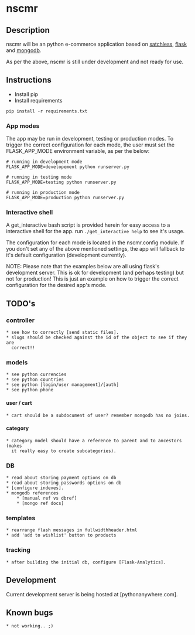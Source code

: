 # nscmr

## Description
nscmr will be an python e-commerce application based on [satchless], [flask]
and [mongodb].

As per the above, nscmr is still under development and not ready for use.

## Instructions
* Install pip
* Install requirements
```
pip install -r requirements.txt
```

### App modes
The app may be run in development, testing or production modes. To trigger the
correct configuration for each mode, the user must set the FLASK_APP_MODE
environment variable, as per the below:
```
# running in development mode
FLASK_APP_MODE=developement python runserver.py

# running in testing mode
FLASK_APP_MODE=testing python runserver.py

# running in production mode
FLASK_APP_MODE=production python runserver.py
```

### Interactive shell
A get_interactive bash script is provided herein for easy access to a
interactive shell for the app. run `./get_interactive help` to see it's usage.

The configuration for each mode is located in the nscmr.config module. If you
don't set any of the above mentioned settings, the app will fallback to it's
default configuration (development currently).

NOTE: Please note that the examples below are all using flask's development
server. This is ok for development (and perhaps testing) but not for
production! This is just an example on how to trigger the correct configuration
for the desired app's mode.


## TODO's
### controller
    * see how to correctly [send static files].
    * slugs should be checked against the id of the object to see if they are
      correct!!

### models
    * see python currencies
    * see python countries
    * see python [login/user management]/[auth]
    * see python phone

#### user / cart
    * cart should be a subdocument of user? remember mongodb has no joins.

#### category
    * category model should have a reference to parent and to ancestors (makes
      it really easy to create subcategories).

### DB
    * read about storing payment options on db
    * read about storing passwords options on db
    * [configure indexes].
    * mongodb references
        * [manual ref vs dbref]
        * [mongo ref docs]

### templates
    * rearrange flash messages in fullwidthheader.html
    * add 'add to wishlist' button to products

### tracking
    * after building the initial db, configure [Flask-Analytics].

## Development
Current development server is being hosted at [pythonanywhere.com].

## Known bugs
    * not working.. ;)

[satchless]:https://github.com/mirumee/satchless
[flask]:http://flask.pocoo.org/
[mongodb]:https://www.mongodb.org/

[send static files]:http://flask.pocoo.org/docs/0.10/api/
[auth]:https://github.com/raddevon/flask-permissions
[login/user management]:https://blog.openshift.com/use-flask-login-to-add-user-authentication-to-your-python-application/
[configure indexes]:https://docs.mongodb.org/manual/tutorial/create-indexes-to-support-queries/
[manual ref vs dbref]:http://dba.stackexchange.com/questions/82970/mongodb-manual-references-vs-dbref
[mongo ref docs]:https://docs.mongodb.org/manual/reference/database-references/#document-reference://docs.mongodb.org/manual/reference/database-references/#document-references

[Flask-Analytics]:https://github.com/citruspi/Flask-Analytics
[python anywhere]:http://tls.pythonanywhere.com
